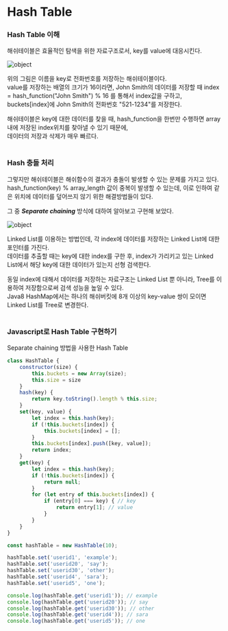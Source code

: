 # Hash Table

### Hash Table 이해

해쉬테이블은 효율적인 탐색을 위한 자료구조로서, key를 value에 대응시킨다.

![object](/images/develop/hashtable1.svg "object")

위의 그림은 이름을 key로 전화번호를 저장하는 해쉬테이블이다.<br> 
value를 저장하는 배열의 크기가 16이라면, John Smith의 데이터를 저장할 때 index = hash_function("John Smith") % 16 를 통해서 index값을 구하고,<br>
buckets\[index\]에 John Smith의 전화번호 "521-1234"를 저장한다.

해쉬테이블은 key에 대한 데이터를 찾을 때, hash_function을 한번만 수행하면 array내에 저장된 index위치를 찾아낼 수 있기 때문에,<br>
데이터의 저장과 삭제가 매우 빠르다.
<br><br>

### Hash 충돌 처리  

그렇지만 해쉬테이블은 해쉬함수의 결과가 충돌이 발생할 수 있는 문제를 가지고 있다.<br>
hash_function(key) % array_length 값이 중복이 발생할 수 있는데, 이로 인하여 같은 위치에 데이터를 덮어쓰지 않기 위한 해결방법들이 있다.

그 중 ***Separate chaining*** 방식에 대하여 알아보고 구현해 보았다. 

![object](/images/develop/hashtable2.svg "object")

Linked List를 이용하는 방법인데, 각 index에 데이터를 저장하는 Linked List에 대한 포인터를 가진다.<br>
데이터를 추출할 때는 key에 대한 index를 구한 후, index가 가리키고 있는 Linked List에서 해당 key에 대한 데이터가 있는지 선형 검색한다.

동일 index에 대해서 데이터를 저장하는 자료구조는 Linked List 뿐 아니라, Tree를 이용하여 저장함으로써 검색 성능을 높일 수 있다.<br>
Java8 HashMap에서는 하나의 해쉬버킷에 8개 이상의 key-value 쌍이 모이면 Linked List를 Tree로 변경한다. 
<br><br>

### Javascript로 Hash Table 구현하기

Separate chaining 방법을 사용한 Hash Table 

```javascript
class HashTable {
    constructor(size) {
        this.buckets = new Array(size);
        this.size = size
    }
    hash(key) {
        return key.toString().length % this.size;
    }
    set(key, value) {
        let index = this.hash(key);
        if (!this.buckets[index]) {
            this.buckets[index] = [];
        }
        this.buckets[index].push([key, value]);
        return index;
    }
    get(key) {
        let index = this.hash(key);
        if (!this.buckets[index]) {
            return null;
        }
        for (let entry of this.buckets[index]) {
            if (entry[0] === key) { // key
                return entry[1]; // value
            }
        }
    }
}

const hashTable = new HashTable(10);

hashTable.set('userid1', 'example');
hashTable.set('userid20', 'say');
hashTable.set('userid30', 'other');
hashTable.set('userid4', 'sara');
hashTable.set('userid5', 'one');

console.log(hashTable.get('userid1')); // example
console.log(hashTable.get('userid20')); // say
console.log(hashTable.get('userid30')); // other
console.log(hashTable.get('userid4')); // sara
console.log(hashTable.get('userid5')); // one
```


